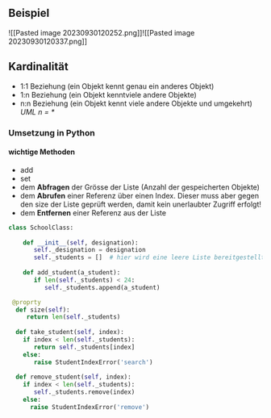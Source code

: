 ## Beispiel

![[Pasted image 20230930120252.png]]![[Pasted image 20230930120337.png]]

## Kardinalität

- 1:1 Beziehung (ein Objekt kennt genau ein anderes Objekt)
- 1:n Beziehung (ein Objekt kenntviele andere Objekte)
- n:n Beziehung (ein Objekt kennt viele andere Objekte und umgekehrt)
_UML n = *_

### Umsetzung in Python
#### wichtige Methoden
- add
- set
- dem **Abfragen** der Grösse der Liste (Anzahl der gespeicherten Objekte)
- dem **Abrufen** einer Referenz über einen Index. Dieser muss aber gegen den size der Liste geprüft werden, damit kein unerlaubter Zugriff erfolgt!
- dem **Entfernen** einer Referenz aus der Liste

```python
class SchoolClass:
 
    def __init__(self, designation):
       self._designation = designation
       self._students = []  # hier wird eine leere Liste bereitgestellt, die dann die Refeenzen der Lernenden hält.
 
    def add_student(a_student):
       if len(self._students) < 24:
          self._students.append(a_student)
```

```python
 @proprty
  def size(self):
     return len(self._students)
 
  def take_student(self, index):
    if index < len(self._students):
       return self._students[index]
    else:
       raise StudentIndexError('search')
 
  def remove_student(self, index):
    if index < len(self._students):
       self._students.remove(index)
    else:
      raise StudentIndexError('remove')
```